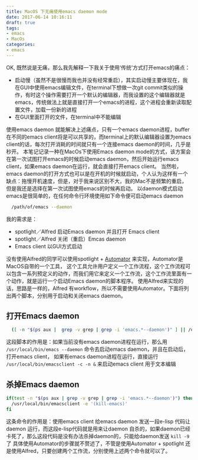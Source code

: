 ```yaml
---
title: MacOS 下无痛使用emacs daemon mode
date: 2017-06-14 10:16:11
draft: true
tags:
- emacs
- MacOs
categories:
- emacs
---
```

OK, 既然说是无痛，那么我先解释一下我关于使用‘传统’方式打开emacs的痛点：
 
- 启动慢（虽然不是很慢而我也并没有经常重启），其实启动慢主要体现在，我在GUI中使用emacs编辑文件，在terminal下想做一次git commit类似的操作，有时这个操作需要打开一个默认的编辑器，而我设置的这个编辑器就是emacs，传统做法上就是直接打开一个emacs的进程，这个进程会重新读取配置文件，加载一份新的进程
- 在GUI里面打开的文件，在terminal中不能编辑

使用emacs daemon 就能解决上述痛点，只有一个emacs daemon进程，buffer在不同的emacs client将是可以共享的，而terminal上的默认编辑器设置为emacs client的话，每次打开消耗的时间就只有一个连接emacs daemon的时间，几乎是秒开。 
本笔记记录一种在MacOs下使用Emacs daemon mode的方式，该方案会在第一次试图打开emacs的时候启动emacs daemon，然后开始运行emacs client，如果emacs daemon在运行，就会直接打开emacs client。
当然啦，emacs daemon的打开方式也可以是在开机的时候就启动，个人认为这样有一个缺点：拖慢开机速度，但是，对于我来说区别不大，我的Mac不是频繁的重启，但是我还是选择在第一次试图使用emacs的时候再启动。
以daemon模式启动emacs是很简单的，在任何命令行环境使用如下命令便可启动emacs daemon
```Bash
  /path/of/emacs --daemon
```
我的需求是：
- spotlight／Alfred 启动Emacs daemon 并且打开 Emacs client
- spotlight／Alfred 关闭（重启）Emcas daemon
- Emacs client 以GUI方式启动

没有使用Alfred的同学可以使用spotlight + [Automator](https://zh.wikipedia.org/wiki/Automator) 来实现，Automator是MacOS自带的一个工具，
这个工具允许用户定义一个工作流程，这个工作流程可以包含一系列预定义的动作，而我们用它来定义一个工作流，这个工作流里面有一个动作，就是运行一个启动Emacs daemon的脚本程序。
使用Alfred来实现的话，思路是一样的，Alfred 有workflow，所以不需要使用Automator。下面将列出两个脚本，分别用于启动和关闭emacs daemon。
## 打开Emacs daemon
```Bash
  ([ -n "$(ps aux |  grep -v grep | grep -i 'emacs.*--daemon')" ] || /usr/local/bin/emacs --daemon) && /usr/local/bin/emacsclient -c -n &
```
这段脚本的作用是：如果当前没有emacs daemon进程在运行，那么用 `/usr/local/bin/emacs --daemon` 命令去启动emacs daemon，并且在启动后，打开emacs client，
如果有emacs daemon进程在运行，直接运行 `/usr/local/bin/emacsclient -c -n &` 来启动emacs client 用于文本编辑
## 杀掉Emacs daemon
```Bash
if(test -n "$(ps aux | grep -v grep | grep -i 'emacs.*--daemon')") then
  /usr/local/bin/emacsclient -e '(kill-emacs)'
fi
```
这条命令的作用是：使用emacs client 给emacs daemon 发送一段e-lisp 代码让daemon 运行，而这段e-lisp代码就是用来让daemon 自杀的，如果daemon已经卡死了，那么这段代码是没有办法杀掉daemon的，只能给daemon发送 `kill -9` 了
具体使用Automator的步骤就不赘述了，不管是使用Automator + spotlight 还是使用Alfred，只要创建两个工作流，分别使用上述两个命令就可以了。
